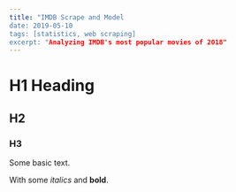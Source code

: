 ```yaml
---
title: "IMDB Scrape and Model
date: 2019-05-10
tags: [statistics, web scraping]
excerpt: "Analyzing IMDB's most popular movies of 2018"
---
```


# H1 Heading

## H2

### H3

Some basic text.

With some *italics* and **bold**.
